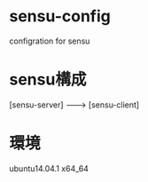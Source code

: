 sensu-config
============

configration for sensu

# sensu構成
[sensu-server] ---> [sensu-client]  

# 環境
ubuntu14.04.1 x64_64
